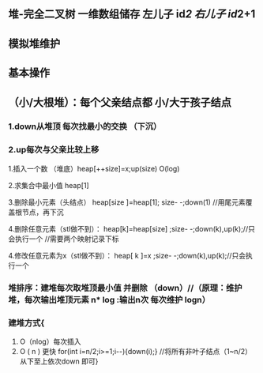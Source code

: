 ## 堆-完全二叉树 一维数组储存   左儿子 id*2   右儿子  id*2+1

## 模拟堆维护

## 基本操作

## （小/大根堆）：每个父亲结点都 小/大于孩子结点

### 1.down从堆顶 每次找最小的交换 （下沉）

### 2.up每次与父亲比较上移

1.插入一个数 （堆底）heap[++size]=x;up(size)     O(log)

2.求集合中最小值    heap[1]

3.删除最小元素（头结点）  heap[size ]=heap[1]; size- -;down(1)   //用尾元素覆盖根节点，再下沉

4.删除任意元素（stl做不到）： heap[k]=heap[size] ;size- -;down(k),up(k);//只会执行一个   //需要两个映射记录下标

4.修改任意元素为x（stl做不到）： heap[ k ]=x ;size- -;down(k),up(k);//只会执行一个

### 堆排序：建堆每次取堆顶最小值 并删除  （down）//（原理：维护堆，每次输出堆顶元素 n* log  :输出n次  每次维护 logn） 

### 建堆方式{

1. O（nlog）每次插入
2. O (  n   )    更快   for(int i=n/2;i>=1;i--){down(i);}     //将所有非叶子结点（1~n/2）从下至上依次down 即可}